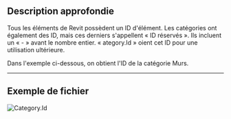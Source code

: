 ## Description approfondie
Tous les éléments de Revit possèdent un ID d'élément. Les catégories ont également des ID, mais ces derniers s'appellent « ID réservés ». Ils incluent un « - » avant le nombre entier. « ategory.Id » oient cet ID pour une utilisation ultérieure.

Dans l'exemple ci-dessous, on obtient l'ID de la catégorie Murs.
___
## Exemple de fichier

![Category.Id](./Revit.Elements.Category.Id_img.jpg)
